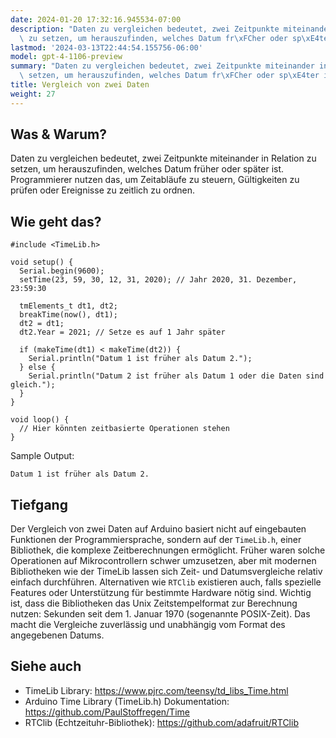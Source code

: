 ```yaml
---
date: 2024-01-20 17:32:16.945534-07:00
description: "Daten zu vergleichen bedeutet, zwei Zeitpunkte miteinander in Relation\
  \ zu setzen, um herauszufinden, welches Datum fr\xFCher oder sp\xE4ter ist. Programmierer\u2026"
lastmod: '2024-03-13T22:44:54.155756-06:00'
model: gpt-4-1106-preview
summary: "Daten zu vergleichen bedeutet, zwei Zeitpunkte miteinander in Relation zu\
  \ setzen, um herauszufinden, welches Datum fr\xFCher oder sp\xE4ter ist. Programmierer\u2026"
title: Vergleich von zwei Daten
weight: 27
---
```


## Was & Warum?
Daten zu vergleichen bedeutet, zwei Zeitpunkte miteinander in Relation zu setzen, um herauszufinden, welches Datum früher oder später ist. Programmierer nutzen das, um Zeitabläufe zu steuern, Gültigkeiten zu prüfen oder Ereignisse zu zeitlich zu ordnen.

## Wie geht das?
```Arduino
#include <TimeLib.h>

void setup() {
  Serial.begin(9600);
  setTime(23, 59, 30, 12, 31, 2020); // Jahr 2020, 31. Dezember, 23:59:30

  tmElements_t dt1, dt2;
  breakTime(now(), dt1);
  dt2 = dt1;
  dt2.Year = 2021; // Setze es auf 1 Jahr später
  
  if (makeTime(dt1) < makeTime(dt2)) {
    Serial.println("Datum 1 ist früher als Datum 2.");
  } else {
    Serial.println("Datum 2 ist früher als Datum 1 oder die Daten sind gleich.");
  }
}

void loop() {
  // Hier könnten zeitbasierte Operationen stehen
}
```
Sample Output:
```
Datum 1 ist früher als Datum 2.
```

## Tiefgang
Der Vergleich von zwei Daten auf Arduino basiert nicht auf eingebauten Funktionen der Programmiersprache, sondern auf der `TimeLib.h`, einer Bibliothek, die komplexe Zeitberechnungen ermöglicht. Früher waren solche Operationen auf Mikrocontrollern schwer umzusetzen, aber mit modernen Bibliotheken wie der TimeLib lassen sich Zeit- und Datumsvergleiche relativ einfach durchführen. Alternativen wie `RTClib` existieren auch, falls spezielle Features oder Unterstützung für bestimmte Hardware nötig sind. Wichtig ist, dass die Bibliotheken das Unix Zeitstempelformat zur Berechnung nutzen: Sekunden seit dem 1. Januar 1970 (sogenannte POSIX-Zeit). Das macht die Vergleiche zuverlässig und unabhängig vom Format des angegebenen Datums.

## Siehe auch
- TimeLib Library: https://www.pjrc.com/teensy/td_libs_Time.html
- Arduino Time Library (TimeLib.h) Dokumentation: https://github.com/PaulStoffregen/Time
- RTClib (Echtzeituhr-Bibliothek): https://github.com/adafruit/RTClib
